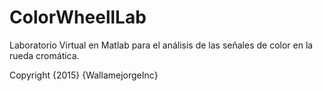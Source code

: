 ﻿# ColorWheellLab
Laboratorio Virtual en Matlab para el análisis de las señales de color en la rueda cromática.

Copyright {2015} {WallamejorgeInc}
